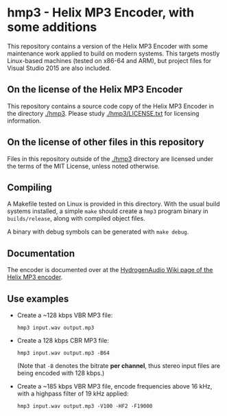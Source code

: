 # hmp3 - Helix MP3 Encoder, with some additions

This repository contains a version of the Helix MP3 Encoder with some maintenance work applied to build on modern systems. This targets mostly Linux-based machines (tested on x86-64 and ARM), but project files for Visual Studio 2015 are also included.

## On the license of the Helix MP3 Encoder

This repository contains a source code copy of the Helix MP3 Encoder in the directory [./hmp3](./hmp3). Please study [./hmp3/LICENSE.txt](./hmp3/LICENSE.txt) for licensing information.

## On the license of other files in this repository

Files in this repository outside of the [./hmp3](./hmp3) directory are licensed under the terms of the MIT License, unless noted otherwise.

## Compiling

A Makefile tested on Linux is provided in this directory. With the usual build systems installed, a simple `make` should create a `hmp3` program binary in `builds/release`, along with compiled object files.

A binary with debug symbols can be generated with `make debug`.

## Documentation

The encoder is documented over at the [HydrogenAudio Wiki page of the Helix MP3 encoder](https://wiki.hydrogenaud.io/index.php?title=Helix_MP3_Encoder).

## Use examples

* Create a ~128 kbps VBR MP3 file:
  
  `hmp3 input.wav output.mp3`

* Create a 128 kbps CBR MP3 file:
  
  `hmp3 input.wav output.mp3 -B64`

  (Note that `-B` denotes the bitrate **per channel**, thus stereo input files are being encoded with 128 kbps.)

* Create a ~185 kbps VBR MP3 file, encode frequencies above 16 kHz, with a highpass filter of 19 kHz applied:
  
  `hmp3 input.wav output.mp3 -V100 -HF2 -F19000`


